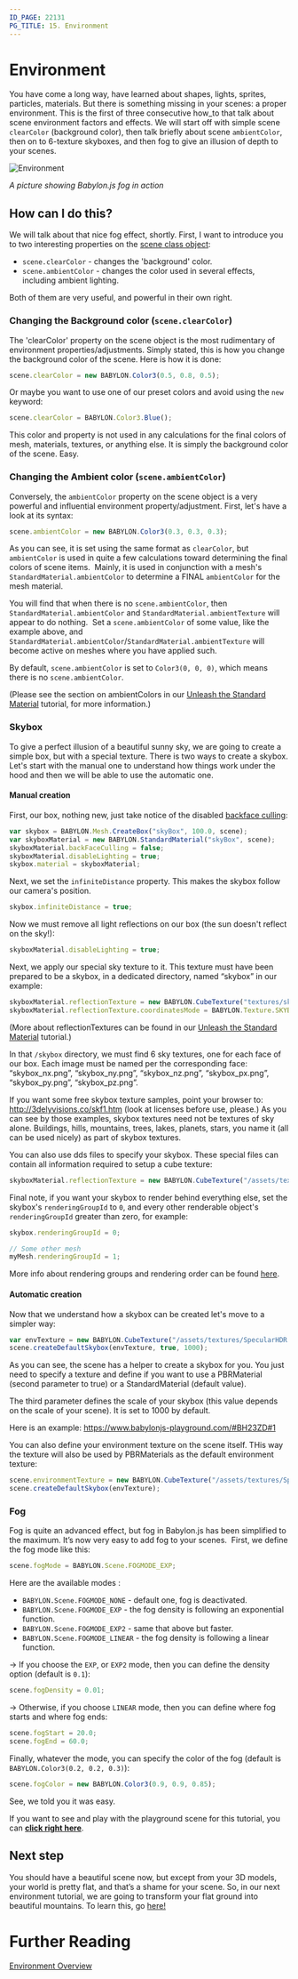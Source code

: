 ```yaml
---
ID_PAGE: 22131
PG_TITLE: 15. Environment
---
```

# Environment

You have come a long way, have learned about shapes, lights, sprites, particles, materials. But there is something missing in your scenes: a proper environment. This is the first of three consecutive how_to that talk about scene environment factors and effects. We will start off with simple scene `clearColor` (background color), then talk briefly about scene `ambientColor`, then on to 6-texture skyboxes, and then fog to give an illusion of depth to your scenes.

![Environment](/img/how_to/13.jpg)

_A picture showing Babylon.js fog in action_

## How can I do this?

We will talk about that nice fog effect, shortly. First, I want to introduce you to two interesting properties on the [scene class object](/classes/3.0/Scene):

* `scene.clearColor` - changes the 'background' color.
* `scene.ambientColor` - changes the color used in several effects, including ambient lighting.

Both of them are very useful, and powerful in their own right.

### Changing the Background color (`scene.clearColor`)

The 'clearColor' property on the scene object is the most rudimentary of environment properties/adjustments. Simply stated, this is how you change the background color of the scene. Here is how it is done:

```javascript
scene.clearColor = new BABYLON.Color3(0.5, 0.8, 0.5);
```
Or maybe you want to use one of our preset colors and avoid using the `new` keyword:
```javascript
scene.clearColor = BABYLON.Color3.Blue();
```
This color and property is not used in any calculations for the final colors of mesh, materials, textures, or anything else. It is simply the background color of the scene. Easy.

### Changing the Ambient color (`scene.ambientColor`)

Conversely, the `ambientColor` property on the scene object is a very powerful and influential environment property/adjustment. First, let's have a look at its syntax:

```javascript
scene.ambientColor = new BABYLON.Color3(0.3, 0.3, 0.3);
```
As you can see, it is set using the same format as `clearColor`, but `ambientColor` is used in quite a few calculations toward determining the final colors of scene items.&nbsp; Mainly, it is used in conjunction with a mesh's `StandardMaterial.ambientColor` to determine a FINAL `ambientColor` for the mesh material. 

You will find that when there is no `scene.ambientColor`, then `StandardMaterial.ambientColor` and `StandardMaterial.ambientTexture` will appear to do nothing.&nbsp; Set a `scene.ambientColor` of some value, like the example above, and `StandardMaterial.ambientColor`/`StandardMaterial.ambientTexture` will become active on meshes where you have applied such.

By default, `scene.ambientColor` is set to `Color3(0, 0, 0)`, which means there is no `scene.ambientColor`.

(Please see the section on ambientColors in our [Unleash the Standard Material](https://www.eternalcoding.com/?p=303) tutorial, for more information.)

### Skybox

To give a perfect illusion of a beautiful sunny sky, we are going to create a simple box, but with a special texture.
There is two ways to create a skybox. Let's start with the manual one to understand how things work under the hood and then we will be able to use the automatic one.

#### Manual creation
First, our box, nothing new, just take notice of the disabled [backface culling](http://en.wikipedia.org/wiki/Back-face_culling):
```javascript
var skybox = BABYLON.Mesh.CreateBox("skyBox", 100.0, scene);
var skyboxMaterial = new BABYLON.StandardMaterial("skyBox", scene);
skyboxMaterial.backFaceCulling = false;
skyboxMaterial.disableLighting = true;
skybox.material = skyboxMaterial;
```

Next, we set the `infiniteDistance` property. This makes the skybox follow our camera's position.
```javascript
skybox.infiniteDistance = true;
```

Now we must remove all light reflections on our box (the sun doesn't reflect on the sky!):
```javascript
skyboxMaterial.disableLighting = true;
```

Next, we apply our special sky texture to it. This texture must have been prepared to be a skybox, in a dedicated directory, named “skybox” in our example:
```javascript
skyboxMaterial.reflectionTexture = new BABYLON.CubeTexture("textures/skybox", scene);
skyboxMaterial.reflectionTexture.coordinatesMode = BABYLON.Texture.SKYBOX_MODE;
```
(More about reflectionTextures can be found in our [Unleash the Standard Material](https://www.eternalcoding.com/?p=303) tutorial.)

In that `/skybox` directory, we must find 6 sky textures, one for each face of our box. Each image must be named per the corresponding face: “skybox_nx.png”, “skybox_ny.png”, “skybox_nz.png”, “skybox_px.png”, “skybox_py.png”, “skybox_pz.png”.

If you want some free skybox texture samples, point your browser to: http://3delyvisions.co/skf1.htm (look at licenses before use, please.) As you can see by those examples, skybox textures need not be textures of sky alone. Buildings, hills, mountains, trees, lakes, planets, stars, you name it (all can be used nicely) as part of skybox textures.

You can also use dds files to specify your skybox. These special files can contain all information required to setup a cube texture:

```javascript
skyboxMaterial.reflectionTexture = new BABYLON.CubeTexture("/assets/textures/SpecularHDR.dds", scene);
```

Final note, if you want your skybox to render behind everything else, set the skybox's `renderingGroupId` to `0`, and every other renderable object's `renderingGroupId` greater than zero, for example:
```javascript
skybox.renderingGroupId = 0;

// Some other mesh
myMesh.renderingGroupId = 1;
```

More info about rendering groups and rendering order can be found [here](/how_to/Transparency_and_How_Meshes_Are_Rendered).

#### Automatic creation
Now that we understand how a skybox can be created let's move to a simpler way:

```javascript
var envTexture = new BABYLON.CubeTexture("/assets/textures/SpecularHDR.dds", scene);
scene.createDefaultSkybox(envTexture, true, 1000);
```

As you can see, the scene has a helper to create a skybox for you. You just need to specify a texture and define if you want to use a PBRMaterial (second parameter to true) or a StandardMaterial (default value).

The third parameter defines the scale of your skybox (this value depends on the scale of your scene). It is set to 1000 by default.

Here is an example: https://www.babylonjs-playground.com/#BH23ZD#1

You can also define your environment texture on the scene itself. THis way the texture will also be used by PBRMaterials as the default environment texture:

```javascript
scene.environmentTexture = new BABYLON.CubeTexture("/assets/textures/SpecularHDR.dds", scene);
scene.createDefaultSkybox(envTexture);
```

### Fog

Fog is quite an advanced effect, but fog in Babylon.js has been simplified to the maximum. It’s now very easy to add fog to your scenes.&nbsp; First, we define the fog mode like this:

```javascript
scene.fogMode = BABYLON.Scene.FOGMODE_EXP;
```

Here are the available modes :
- `BABYLON.Scene.FOGMODE_NONE` - default one, fog is deactivated.
- `BABYLON.Scene.FOGMODE_EXP` - the fog density is following an exponential function.
- `BABYLON.Scene.FOGMODE_EXP2` - same that above but faster.
- `BABYLON.Scene.FOGMODE_LINEAR` - the fog density is following a linear function.

-> If you choose the `EXP`, or `EXP2` mode, then you can define the density option (default is `0.1`):
```javascript
scene.fogDensity = 0.01;
```
-> Otherwise, if you choose `LINEAR` mode, then you can define where fog starts and where fog ends:
```javascript
scene.fogStart = 20.0;
scene.fogEnd = 60.0;
```

Finally, whatever the mode, you can specify the color of the fog (default is `BABYLON.Color3(0.2, 0.2, 0.3)`):
```javascript
scene.fogColor = new BABYLON.Color3(0.9, 0.9, 0.85);
```
See, we told you it was easy.

If you want to see and play with the playground scene for this tutorial, you can [**click right here**]( https://www.babylonjs-playground.com/?13).

## Next step
You should have a beautiful scene now, but except from your 3D models, your world is pretty flat, and that’s a shame for your scene. So, in our next environment tutorial, we are going to transform your flat ground into beautiful mountains. To learn this, go [here!](/babylon101/Height_Map)

# Further Reading

[Environment Overview](/features/Environment)
